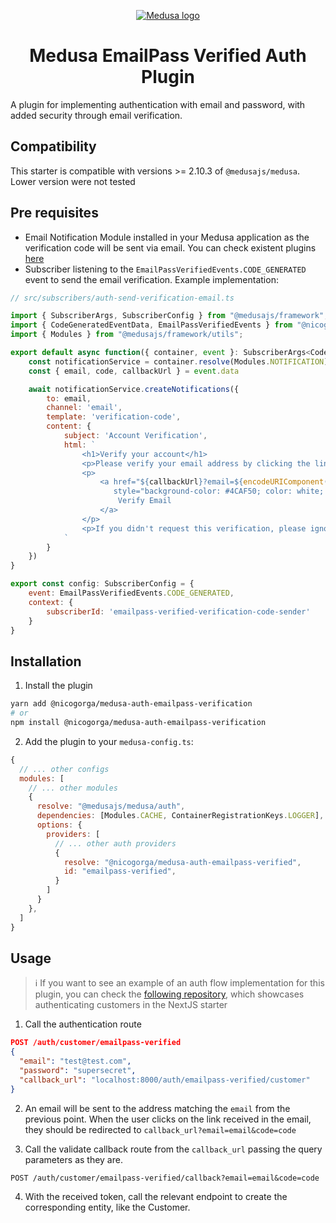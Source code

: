 <p align="center">
  <a href="https://www.medusajs.com">
  <picture>
    <source media="(prefers-color-scheme: dark)" srcset="https://user-images.githubusercontent.com/59018053/229103275-b5e482bb-4601-46e6-8142-244f531cebdb.svg">
    <source media="(prefers-color-scheme: light)" srcset="https://user-images.githubusercontent.com/59018053/229103726-e5b529a3-9b3f-4970-8a1f-c6af37f087bf.svg">
    <img alt="Medusa logo" src="https://user-images.githubusercontent.com/59018053/229103726-e5b529a3-9b3f-4970-8a1f-c6af37f087bf.svg">
    </picture>
  </a>
</p>
<h1 align="center">
  Medusa EmailPass Verified Auth Plugin
</h1>

A plugin for implementing authentication with email and password, with added security through email verification.

## Compatibility

This starter is compatible with versions >= 2.10.3 of `@medusajs/medusa`. Lower version were not tested

## Pre requisites
- Email Notification Module installed in your Medusa application as the verification code will be sent via email. You can check existent plugins [here](https://medusajs.com/integrations/?category=Notification)
- Subscriber listening to the `EmailPassVerifiedEvents.CODE_GENERATED` event to send the email verification. Example implementation:
```js
// src/subscribers/auth-send-verification-email.ts

import { SubscriberArgs, SubscriberConfig } from "@medusajs/framework";
import { CodeGeneratedEventData, EmailPassVerifiedEvents } from "@nicogorga/medusa-auth-emailpass-verified/providers/emailpass-verified/types";
import { Modules } from "@medusajs/framework/utils";

export default async function({ container, event }: SubscriberArgs<CodeGeneratedEventData>) {
    const notificationService = container.resolve(Modules.NOTIFICATION)
    const { email, code, callbackUrl } = event.data

    await notificationService.createNotifications({
        to: email,
        channel: 'email',
        template: 'verification-code',
        content: {
            subject: 'Account Verification',
            html: `
                <h1>Verify your account</h1>
                <p>Please verify your email address by clicking the link below:</p>
                <p>
                    <a href="${callbackUrl}?email=${encodeURIComponent(email)}&code=${code}"
                       style="background-color: #4CAF50; color: white; padding: 14px 20px; text-align: center; text-decoration: none; display: inline-block; border-radius: 4px;">
                        Verify Email
                    </a>
                </p>
                <p>If you didn't request this verification, please ignore this email.</p>
            `
        }
    })
}

export const config: SubscriberConfig = {
    event: EmailPassVerifiedEvents.CODE_GENERATED,
    context: {
        subscriberId: 'emailpass-verified-verification-code-sender'
    }
}
```

## Installation
1. Install the plugin

```bash
yarn add @nicogorga/medusa-auth-emailpass-verification
# or
npm install @nicogorga/medusa-auth-emailpass-verification
```

2. Add the plugin to your `medusa-config.ts`:

```js
{
  // ... other configs
  modules: [
    // ... other modules
    {
      resolve: "@medusajs/medusa/auth",
      dependencies: [Modules.CACHE, ContainerRegistrationKeys.LOGGER],
      options: {
        providers: [
          // ... other auth providers
          {
            resolve: "@nicogorga/medusa-auth-emailpass-verified",
            id: "emailpass-verified",
          }
        ]
      }
    },
  ]
}
```

## Usage

> ℹ️ If you want to see an example of an auth flow implementation for this plugin, you can check the [following repository](https://github.com/NicolasGorga/medusa-auth-emailpass-verified-storefront), which showcases authenticating customers in the NextJS starter

1. Call the authentication route 

```json
POST /auth/customer/emailpass-verified
{
  "email": "test@test.com",
  "password": "supersecret",
  "callback_url": "localhost:8000/auth/emailpass-verified/customer"
}
```

2. An email will be sent to the address matching the `email` from the previous point. When the user clicks on the link received in the email, they should be redirected to `callback_url?email=email&code=code`

3. Call the validate callback route from the `callback_url` passing the query parameters as they are.

```
POST /auth/customer/emailpass-verified/callback?email=email&code=code
```

4. With the received token, call the relevant endpoint to create the corresponding entity, like the Customer. 